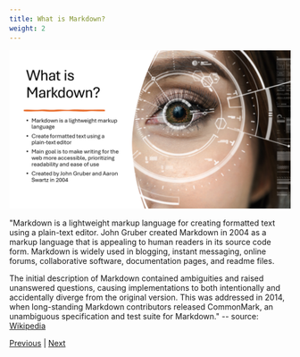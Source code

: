 ```yaml
---
title: What is Markdown?
weight: 2
---
```


![What is Markdown?][04]

"Markdown is a lightweight markup language for creating formatted text using a plain-text editor.
John Gruber created Markdown in 2004 as a markup language that is appealing to human readers in its
source code form. Markdown is widely used in blogging, instant messaging, online forums,
collaborative software, documentation pages, and readme files.

The initial description of Markdown contained ambiguities and raised unanswered questions, causing
implementations to both intentionally and accidentally diverge from the original version. This was
addressed in 2014, when long-standing Markdown contributors released CommonMark, an unambiguous
specification and test suite for Markdown." -- source: [Wikipedia][03]

[Previous][01] | [Next][02]

<!-- link references -->
[01]: ../slide1
[02]: ../slide3
[03]: https://wikipedia.org/wiki/Markdown
[04]: slide2.png
